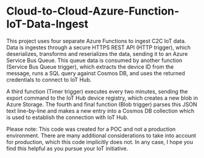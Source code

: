 # Cloud-to-Cloud-Azure-Function-IoT-Data-Ingest


This project uses four separate Azure Functions to ingest C2C IoT data. Data is ingestes through a secure HTTPS REST API (HTTP trigger), which deserializes, transforms and reserializes the data, sending it to an Azure Service Bus Queue. This queue data is consumed by another function (Service Bus Queue trigger), which extracts the device ID from the message, runs a SQL query against Cosmos DB, and uses the returned credentials to connect to IoT Hub.

A third function (Timer trigger) executes every two minutes, sending the export command to the IoT Hub device registry, which creates a new blob in Azure Storage. The fourth and final function (Blob trigger) parses this JSON text line-by-line and makes a new entry into a Cosmos DB collection which is used to establish the connection with IoT Hub.

Please note: This code was created for a POC and not a production environment. There are many additional considerations to take into account for production, which this code implicitly does not. In any case, I hope you find this helpful as you pursue your IoT initiative.
